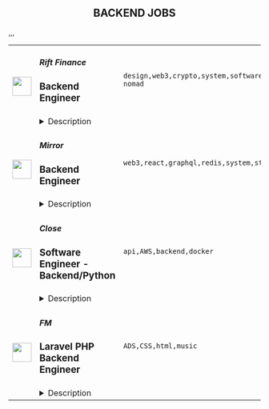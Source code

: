 <div align="center"><h2>BACKEND JOBS</h2></div><table><tr>
                <td width="100" height="100" rowspan="2">
                    <img src="https://remoteok.com/assets/img/jobs/a3835a1494d43aca2eeb4c264cb1b1ed1669446970.peg" width="38px" height="auto">
                </td>
                <td width="300">
                    <h5>Rift Finance</h5>
                    <h3>Backend Engineer</h3>
                </td>
                <td width="300">
                    <code>design,web3,crypto,system,software,test,code,finance,cloud,go,engineer,engineering,backend,digital nomad</code>
                </td>
                <td width="200">
                <text>1 days ago</text>
                </td>
                <td width="100" rowspan="2">
                <a href="https://remoteOK.com/remote-jobs/remote-backend-engineer-rift-finance-154727" align="right" target="_blank">Apply</a>
                </td>
            </tr>
            <tr>
                <td colspan="3">
                <details><summary>Description</summary>
                <div><b>About Rift</b></div><div><br></div><div>We are a remote-first, global company. We are hiring internationally. </div><div><br></div><div>The internet gave us freedom of information. Crypto gives us economic freedom. Come help us combine these technologies so that every human across the world can achieve freedom and opportunity no matter where they were born.</div><div><br></div><div>Through combining our long-term vision for how these technologies will impact society with consistent, pragmatic execution our team of 5 built a platform that has already processed over $70M leading to our $18M fundraise from top investors including Pantera, Two Sigma Ventures, Coinbase Ventures alongside angel investors including Stani Kulechov (founder of Aave), Sandeep Nailwal (cofounder of Polygon) and more.</div><div><br></div><div>If you are looking to join a passionate, motivated team and leverage your engineering abilities to develop software that levels the playing field for people across the globe join us at Rift. Weâre building a future that re-centers the individual in the internet.</div><div><br></div><div><span style="font-size:18px;">About the Role</span></div><div><br></div><div>Backend engineers are responsible for the design and implementation of foundational components of the Rift protocol stack while also having responsibilities to collaborate with the wider engineering team to improve our overall architecture and code quality.</div><p></p><h4>Responsibilities:</h4><p></p><p></p><ul>
<li>Build, maintain and test high performance Web3 REST & WebSocket APIs to power communications in our distributed systems.</li>
<li>Write performant SDKs and documentations enabling clients to interact with the Web3 APIs</li>
<li>Detect and improve performance, stability for microservices</li>
<li>Dockerize and provide microservice deployment guidance for DevOps</li>
</ul><p></p><h4></h4><p></p><p></p><ul>
<li>3-7 years of experience in a backend software engineering role.</li>
<li>Significant experience with a systems language like Go (preferred), Rust, or C++</li>
<li>Extensive experience managing the software development life cycle for medium to large projects</li>
<li>Experience building SDKs, APIs, or otherwise building and maintaining a production system at scale.</li>
<li>Experience with AWS, GCP or similar cloud providers</li>
<li>Desire to keep up with modern best practices in software development and crypto, and shape our tech stack as we build out new systems and services</li>
</ul><div>Our benefits include competitive compensation, early stage equity allocations, team outings, wellness stipends, 401k with employer matching (for US employees), unlimited PTO, medical, dental, and vision insurance. In addition, you'll join a team of high caliber engineers who are innovating at the frontier of crypto that all work collaboratively to help one another accelerate their growth.</div><div><br></div><div>We are a mission driven company. We believe deeply that through software engineering we can build a self-sovereign society. In our day to day, we make decisions based upon our company values of Individual Autonomy, Long-Term Orientation and Open Access.</div><div><br></div><div>The future belongs to all of us, independent of our origins. Rift is an equal opportunity employer and does not discriminate on the basis of race, religion, color, sexual orientation, gender or any other status protected under federal, state or local law.   We celebrate diversity and inclusion among our team mates and seek to hire talent that will add to our culture.</div><br/><br/>Please mention the word **FLEXIBILITY** and tag RMy44Mi4yNi4xNTQ= when applying to show you read the job post completely (#RMy44Mi4yNi4xNTQ=). This is a beta feature to avoid spam applicants. Companies can search these words to find applicants that read this and see they're human.
                </details>
                </td>
            </tr>,<tr>
                <td width="100" height="100" rowspan="2">
                    <img src="https://remoteok.com/assets/img/jobs/472b5898f55d71ca9c4a5e9d51f106761669360516.peg" width="38px" height="auto">
                </td>
                <td width="300">
                    <h5>Mirror</h5>
                    <h3>Backend Engineer</h3>
                </td>
                <td width="300">
                    <code>web3,react,graphql,redis,system,strategy,health,engineer,backend</code>
                </td>
                <td width="200">
                <text>2 days ago</text>
                </td>
                <td width="100" rowspan="2">
                <a href="https://remoteOK.com/remote-jobs/remote-backend-engineer-mirror-154188" align="right" target="_blank">Apply</a>
                </td>
            </tr>
            <tr>
                <td colspan="3">
                <details><summary>Description</summary>
                <p>At Mirror, our mission is to use web3 technology in order to reimagine the ways people publish, read and share writing online. We are a small, passionate team with a breadth of experience that has been building in web3 for years. Together, we aspire to build products that are beautiful and intuitive, without compromising on <span class="discussion-id-dfde74bb-5410-45f6-920d-cc78543321e8 notion-enable-hover">user sovereignty</span> or decentralization.</p>
<h3>The Company</h3>
<p>Mirror is a web3-native publishing platform that powers a new writing ecosystem. Writers on Mirror donât just publish, they build community and fund their writing by minting their work as Writing NFTs  â collectible, minted versions of posts on Mirror. Readers on Mirror donât just consume content, they collect it and discover new writers in each otherâs collections. All of this happens within a tightly integrated web3 product that is centered around an intuitive editor that allows writers to incorporate smart contract-based economic blocks.</p>
<p>We've raised close to $14 million from investors that include a16z Crypto, Union Square Ventures, and Variant.</p>
<h3>Responsibilities</h3>
<ul>
<li>Support product development by developing our backend API</li>
</ul>
<h3>Requirements</h3>
<ul>
<li>Experience building and maintaining a production system at scale</li>
<li>Comfortable with SQL databases</li>
<li>Experience designing performant and well-tested GraphQL APIs</li>
</ul>
<h3>Nice to have</h3>
<ul>
<li>Degree in computer science</li>
<li>Frontend experience (React, React Native)</li>
<li>Web3 experience</li>
<li>No-SQL and Redis experience</li>
<li>Experience with monitoring tools (Honeycomb, NewRelic, ElasticSearch, etc)</li>
</ul>
<h3><strong>Salary Range</strong></h3>
<ul>
<li>$140,000 - $210,000 (based on experience)</li>
</ul><div class="content-conclusion">
<h3>Mirror's Benefits</h3>
<p>Here are some of our benefits:</p>
<ul>
<li>Medical, dental, and vision insurance, with 80% of premiums paid by the company</li>
<li>$3,000 work-from-home/remote office setup stipend</li>
<li>$150/month home internet and cell phone reimbursement</li>
<li>Healthcare Flexible Spending Account or Health Savings Account</li>
<li>Dependent Care Flexible Spending Account</li>
<li>Short-term and long-term disability insurance, with premiums paid by the company</li>
<li>$50,000 life insurance and accidental death and dismemberment insurance, with premiums paid by company</li>
<li>401(k)</li>
<li>Flexible time off policy</li>
<li>Three monthsâ paid baby bonding leave</li>
<li>Remote-first teamwork with team and community members around the world</li>
<li>Team offsites for periodic in-person collaborative strategy sessions</li>
<li>Passionate, supportive team dedicated to learning and growing together in web3</li>
</ul>
</div><br/><br/>Please mention the word **SWANKIER** and tag RMy44Mi4yNi4xNTQ= when applying to show you read the job post completely (#RMy44Mi4yNi4xNTQ=). This is a beta feature to avoid spam applicants. Companies can search these words to find applicants that read this and see they're human.
                </details>
                </td>
            </tr>,<tr>
                <td width="100" height="100" rowspan="2">
                    <img src="https://remotive.com/job/1368332/logo" width="38px" height="auto">
                </td>
                <td width="300">
                    <h5>Close</h5>
                    <h3>Software Engineer - Backend/Python</h3>
                </td>
                <td width="300">
                    <code>api,AWS,backend,docker</code>
                </td>
                <td width="200">
                <text>3 days ago</text>
                </td>
                <td width="100" rowspan="2">
                <a href="https://remotive.com/remote-jobs/software-dev/software-engineer-backend-python-1368332" align="right" target="_blank">Apply</a>
                </td>
            </tr>
            <tr>
                <td colspan="3">
                <details><summary>Description</summary>
                <p><strong> About Us </strong></p>
<p>At <a href="https://close.com/" rel="nofollow">Close</a>, we're building the sales communication platform of the future. With our roots as the very first sales CRM to include built-in calling, we're leading the industry toward eliminating manual processes and helping companies to close more deals(faster). Since our founding in 2013, we've grown to become a profitable, 100% globally distributed team of 50+ high-performing, happy people that are dedicated to building a product our customers love. </p>
<p> </p>
<p> Our backend <a href="https://stackshare.io/close-crm/close" rel="nofollow">tech stack</a> currently consists of Python Flask web apps with our <a href="https://github.com/closeio/tasktiger" rel="nofollow">TaskTiger</a> scheduler handling many of the backend asynchronous task processing chores. Our data stores include MongoDB, Postgres, Elasticsearch, and Redis. The underlying infrastructure runs on AWS using a combination of managed services like RDS and ElasticCache and non-managed services running on EC2 instances. All of our compute runs through CI/CD pipelines that build Docker images, run automated tests and deploy to our Kubernetes clusters. Our backend primarily serves a well-documented <a href="https://developer.close.com/" rel="nofollow">public API</a> that our front-end JavaScript app consumes. Our infrastructure is heavily automated using AWS tools, Terraform, and Ansible. </p>
<p> </p>
<p> We open sourcing our code and ideas on <a href="https://github.com/closeio" rel="nofollow">our GitHub</a> and on <a href="https://making.close.com" rel="nofollow">The Making of Close</a>, our behind-the-scenes Product &amp; Engineering blog.Check out our projects like <a href="https://github.com/closeio/socketshark" rel="nofollow">SocketShark</a>, <a href="https://github.com/closeio/tasktiger" rel="nofollow">TaskTiger</a>, <a href="https://github.com/closeio/limitlion" rel="nofollow">LimitLion</a> and <a href="https://github.com/closeio/ciso8601" rel="nofollow">ciso8601</a>. </p>
<p><br><br></p>
<p><strong>About You </strong></p>
<p>We're looking for an experienced full-time (or part-time) Software Engineer to join our engineering team. Someone who has a solid understanding of web technologies and wants to help design, implement, launch, and scale major systems and user-facing features. </p>
<p> </p>
<p>You should have senior level experience (~5 years) building modern back-end systems, with at least 3 years of that experience using Python. </p>
<p> </p>
<p>You have hands on production experience woking with MongoDB, PostgreSQL, Elasticsearch, or similar data stores. You have significant experience designing, scaling, debugging, and optimizing systems to make them fast and reliable. You have experience participating in code reviews and providing overall code quality suggestions to help maintain the structure and quality of the codebase. You care about the craftsmanship of the code and systems you produce. </p>
<p> </p>
<p>You’re comfortable working in a fast-paced environment with a small and talented team where you're supported in your efforts to grow professionally. You are able to manage your time well, communicate effectively and collaborate in a fully distributed team. </p>
<p> </p>
<p>You are located in an American or European time zone. </p>
<p><br><br></p>
<p><strong>Bonus points if you have...</strong></p>
<ul style="margin-left: 2em; padding-left: 0px; color: #555659; white-space: pre-wrap;">
<li style="margin: 0px; padding: 0px;">Contributed open source code related to our tech stack</li>
<li style="margin: 0px; padding: 0px;">Led small project teams building and launching features</li>
<li style="margin: 0px; padding: 0px;">Built B2B SaaS products</li>
<li style="margin: 0px; padding: 0px;">Experience with sales or sales tools</li>
</ul>
<p> </p>
<p><span style="color: #555659;"><strong><span style="white-space: pre-wrap;">Come help us with projects like...</span><br></strong></span></p>
<ul style="margin-left: 2em; padding-left: 0px; color: #555659; white-space: pre-wrap;">
<li style="margin: 0px; padding: 0px;">Conceiving, designing, building, and launching new user-facing features</li>
<li style="margin: 0px; padding: 0px;">Improving the performance and scalability of our GraphQL and <a class="postings-link" href="https://developer.close.com/" rel="nofollow" style="color: #969799; text-decoration: underline;">REST</a> API.</li>
<li style="margin: 0px; padding: 0px;">Improving how we <a class="postings-link" href="https://close.com/emailing/" rel="nofollow" style="color: #969799; text-decoration: underline;">sync</a> millions of sales emails and calendar events each month</li>
<li style="margin: 0px; padding: 0px;">Working with Twilio's API, WebSockets, and WebRTC to improve our <a class="postings-link" href="https://close.com/calling/" rel="nofollow" style="color: #969799; text-decoration: underline;">calling features</a></li>
<li style="margin: 0px; padding: 0px;">Building user-facing analytics features that provide actionable insights based on sales activity data</li>
<li style="margin: 0px; padding: 0px;">Improving our Elasticsearch-backed powerful <a class="postings-link" href="https://close.com/search/" rel="nofollow" style="color: #969799; text-decoration: underline;">search features</a></li>
<li style="margin: 0px; padding: 0px;">Improving our internal messaging infrastructure using streaming technologies like Kafka and Redis </li>
<li style="margin: 0px; padding: 0px;">Building new and enhancing existing integrations with other SaaS platforms like Google’s G Suite, Zapier, and Web Conferencing providers</li>
</ul>
<p> </p>
<p><span style="color: #555659;"><span style="white-space: pre-wrap;"><strong>Why work with us?</strong></span><br></span></p>
<ul style="margin-left: 2em; padding-left: 0px; color: #555659; white-space: pre-wrap;">
<li style="margin: 0px; padding: 0px;"><a class="postings-link" href="https://www.youtube.com/watch?v=ZbyGnLhtj0o&amp;feature=youtu.be" rel="nofollow" style="color: #969799; text-decoration: underline;">Culture video</a> 💚</li>
<li style="margin: 0px; padding: 0px;">100% remote company <em>(we believe in trust and autonomy)</em></li>
<li style="margin: 0px; padding: 0px;">Choose between working 5 days/wk (standard full-time) or 4 days/wk @ 80% pay</li>
<li style="margin: 0px; padding: 0px;"><a class="postings-link" href="https://www.youtube.com/watch?v=gKjyXMz-q-Q&amp;feature=youtu.be" rel="nofollow" style="color: #969799; text-decoration: underline;">Annual team retreats</a> ✈️</li>
<li style="margin: 0px; padding: 0px;">Quarterly virtual summits</li>
<li style="margin: 0px; padding: 0px;">5 weeks PTO + Winter Holiday Break</li>
<li style="margin: 0px; padding: 0px;">2 additional PTO days every year with the company</li>
<li style="margin: 0px; padding: 0px;">1 month paid sabbatical every 5 years</li>
<li style="margin: 0px; padding: 0px;">Co-working stipend</li>
<li style="margin: 0px; padding: 0px;">Paid parental leave</li>
<li style="margin: 0px; padding: 0px;">Medical, Dental, Vision with HSA option (US residents)</li>
<li style="margin: 0px; padding: 0px;">401k matching at 6% (US residents)</li>
<li style="margin: 0px; padding: 0px;">Dependent care FSA (US residents)</li>
<li style="margin: 0px; padding: 0px;">Contributor to <a class="postings-link" href="https://stripe.com/climate" rel="nofollow" style="color: #969799; text-decoration: underline;">Stripe's climate</a> initiative 🌍❤️ </li>
<li style="margin: 0px; padding: 0px;"><a class="postings-link" href="https://close.io/about/" rel="nofollow" style="color: #969799; text-decoration: underline;">Our story and team</a> 🚀</li>
</ul>
<p> </p>
<p>At Close, everyone has a voice. We encourage transparency and practice a mature approach to the work-place. In general, we don’t have strict policies, we have guidelines. Work/life harmony is an important part of our business - we believe you bring your best to work when you practice self-care (whatever that looks like for you).   </p>
<p> </p>
<p>We come from 16 countries located in 5 of the 7 continents -- looking at you Antarctica and Australia ;-) ….. We’re a collection of talented humans rich in diverse backgrounds, lifestyles, and cultures. Every year we meet up somewhere around the world to spend time with one another. These gatherings are an opportunity to strengthen the social fiber of our global community. </p>
<p> </p>
<p>Our team is growing in more ways than one - we’ve recently launched 17 babies (and counting!). Unanimously, our favorite and most impactful value is “Build a house you want to live in.” We strive to make decisions that are authentic for our people and help our customers become more successful. </p>
<p> </p>
<p><em>Our application process was designed to promote equitable and unbiased hiring practices. We ask a small series of questions that are similar to what would be asked in the first interview. This helps us learn more about you right from the start so please be sure to answer each question thoughtfully. Each application will receive two screens by two different reviewers. Regardless of fit, you will hear back from us letting you know if we'll be moving forward. </em></p>
<img src="https://remotive.com/job/track/1368332/blank.gif?source=public_api" alt=""/>
                </details>
                </td>
            </tr>,<tr>
                <td width="100" height="100" rowspan="2">
                    <img src="https://remotive.com/job/1479998/logo" width="38px" height="auto">
                </td>
                <td width="300">
                    <h5>FM</h5>
                    <h3>Laravel PHP Backend Engineer</h3>
                </td>
                <td width="300">
                    <code>ADS,CSS,html,music</code>
                </td>
                <td width="200">
                <text>25 days ago</text>
                </td>
                <td width="100" rowspan="2">
                <a href="https://remotive.com/remote-jobs/software-dev/laravel-php-backend-engineer-1479998" align="right" target="_blank">Apply</a>
                </td>
            </tr>
            <tr>
                <td colspan="3">
                <details><summary>Description</summary>
                <p>We’re hiring a mid-level Laravel engineer to work on our web and mobile applications. These applications are the way that thousands of creative people around the world find great music and inspiring clips for use in their projects and campaigns.<br></p><br><p><strong>About Us</strong></p><p>FM is the parent company of Musicbed and Filmsupply, two premium content licensing brands in the filmmaking industry. We represent an elite roster of musicians and filmmakers and place their work in movies, shows, ads, short films, and more. <br></p><br><p>Headquartered in Fort Worth, Texas, we work with entertainment powerhouses like Sony Pictures, 20th Century Fox, Lionsgate, Netflix, MTV, and ESPN; as well as the world’s top brands like Nike, Apple, Google, Lamborghini, and Spotify.</p><br><p><strong>Core Duties</strong></p><p>As part of the Engineering team, your time will be spent collaborating with other engineers and clients. You will be involved in the full development life-cycle for new and existing products. The ideal candidate loves tinkering with cutting edge technology and has at least 2  years solid experience working with PHP and Laravel. You will be able to code out features in PHP, create quality pull requests and help our team stay current with best industry practices.</p><br><p>Although PHP (preferably Laravel) is the core competency for this position, we work with a variety of  AWS technologies, as well as with Elasticsearch, Redis, Memcached, payment gateways, multiple API integrations, and a whole lot more. We take pride in our work and follow best industry practices in everything we do.</p><br><p>We have a very relaxed working environment, flexible working hours and a super friendly team. You will learn tons of new things and be exposed to lots of new technologies. We’re after individuals that are curious about the possibility of technology, are eager to learn, and are diligent and kind. Our teams work well because we place trust in them to succeed. We believe in healthy debate and that great ideas can come from anybody. As such, you’ll have plenty of opportunities to add your own input in our software.</p><br><p>The engineering team has a remote-first culture. As such, you will be comfortable working remotely, possess excellent verbal and written communication skills and be able to manage your own time.</p><br><p>This is an excellent opportunity to move your career forward and be part of an amazing team.</p><br><p><strong>Experience and Skills</strong></p><ul><li><p>At least 2 years solid experience with PHP (preferably Laravel)</p></li><li><p>Good understanding of relational databases (MySQL / Postgres)</p></li><li><p>API driven development</p></li><li><p>Git + GitHub knowledge</p></li><li><p>Excellent analytical and problem solving skills</p></li><li>Ability to write unit and acceptance tests</li></ul><br><p><strong>A Great Candidate Will Have</strong></p><ul><li>Excellent written and verbal communication skills in English</li><li>Desire to work in a team-centered, collaborative environment</li><li>High professional standards - strong motivation for individual and organization success</li><li>Strong work ethic, with the ability to deliver solid work on tight schedules</li><li>Some server admin (Ubuntu, nginx, Forge, Envoyer, Docker, AWS) experience</li><li>Some unit / integration / acceptance testing experience</li><li>Some Elasticsearch, Redis, Memcache experience</li></ul>
<img src="https://remotive.com/job/track/1479998/blank.gif?source=public_api" alt=""/>
                </details>
                </td>
            </tr></table>